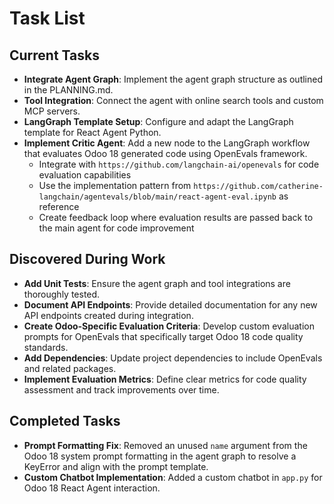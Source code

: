 # Task List

## Current Tasks

- **Integrate Agent Graph**: Implement the agent graph structure as outlined in the PLANNING.md.
- **Tool Integration**: Connect the agent with online search tools and custom MCP servers.
- **LangGraph Template Setup**: Configure and adapt the LangGraph template for React Agent Python.
- **Implement Critic Agent**: Add a new node to the LangGraph workflow that evaluates Odoo 18 generated code using OpenEvals framework.
  - Integrate with `https://github.com/langchain-ai/openevals` for code evaluation capabilities
  - Use the implementation pattern from `https://github.com/catherine-langchain/agentevals/blob/main/react-agent-eval.ipynb` as reference
  - Create feedback loop where evaluation results are passed back to the main agent for code improvement

## Discovered During Work

- **Add Unit Tests**: Ensure the agent graph and tool integrations are thoroughly tested.
- **Document API Endpoints**: Provide detailed documentation for any new API endpoints created during integration.
- **Create Odoo-Specific Evaluation Criteria**: Develop custom evaluation prompts for OpenEvals that specifically target Odoo 18 code quality standards.
- **Add Dependencies**: Update project dependencies to include OpenEvals and related packages.
- **Implement Evaluation Metrics**: Define clear metrics for code quality assessment and track improvements over time.

## Completed Tasks

- **Prompt Formatting Fix**: Removed an unused `name` argument from the Odoo 18 system prompt formatting in the agent graph to resolve a KeyError and align with the prompt template.
- **Custom Chatbot Implementation**: Added a custom chatbot in `app.py` for Odoo 18 React Agent interaction.